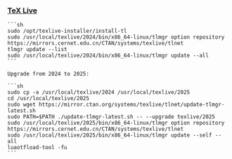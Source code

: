 ### [TeX Live](https://www.tug.org/texlive)

````{tab} Arch [^1][^2]
```sh
sudo /opt/texlive-installer/install-tl
sudo /usr/local/texlive/2024/bin/x86_64-linux/tlmgr option repository https://mirrors.cernet.edu.cn/CTAN/systems/texlive/tlnet
tlmgr update --list
sudo /usr/local/texlive/2024/bin/x86_64-linux/tlmgr update --all
```

Upgrade from 2024 to 2025:

```sh
sudo cp -a /usr/local/texlive/2024 /usr/local/texlive/2025
cd /usr/local/texlive/2025
sudo wget https://mirror.ctan.org/systems/texlive/tlnet/update-tlmgr-latest.sh
sudo PATH=$PATH ./update-tlmgr-latest.sh -- --upgrade texlive/2025
sudo /usr/local/texlive/2025/bin/x86_64-linux/tlmgr option repository https://mirrors.cernet.edu.cn/CTAN/systems/texlive/tlnet
sudo /usr/local/texlive/2025/bin/x86_64-linux/tlmgr update --self --all
luaotfload-tool -fu
```
````

[^1]: [TeX Live](https://wiki.archlinux.org/title/TeX_Live)
[^2]: [tlmgr](https://tug.org/texlive/doc/tlmgr.html)
[^3]: [Upgrade from TeX Live 2024 to 2025](https://www.tug.org/texlive/upgrade.html)